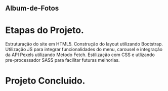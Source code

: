 ## Album-de-Fotos

# Etapas do Projeto.
Estruturação do site em HTML5.
Construção do layout utilizando Bootstrap.
Utilização JS para integrar funcionalidades do menu, 
carousel e integração da API Pexels utilizando Metodo Fetch. 
Estilização com CSS e utlizando pre-processador SASS para facilitar futuras melhorias.

# Projeto Concluido.